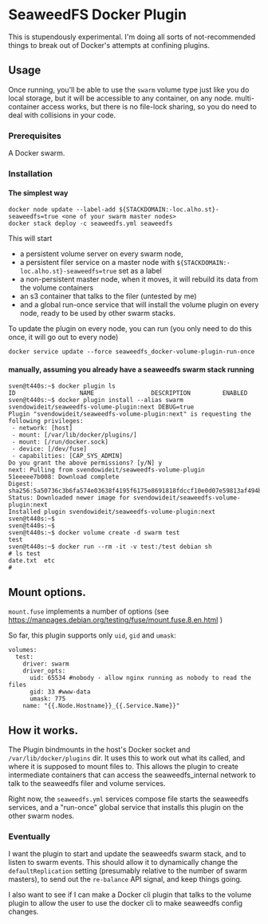 # SeaweedFS Docker Plugin

This is stupendously experimental. I'm doing all sorts of not-recommended things to break out of Docker's attempts at confining plugins.


## Usage

Once running, you'll be able to use the `swarm` volume type just like you do local storage, but it will be accessible to any container, on any node.
multi-container access works, but there is no file-lock sharing, so you do need to deal with collisions in your code.

### Prerequisites

A Docker swarm.

### Installation

#### The simplest way

```
docker node update --label-add ${STACKDOMAIN:-loc.alho.st}-seaweedfs=true <one of your swarm master nodes>
docker stack deploy -c seaweedfs.yml seaweedfs
```

This will start 
* a persistent volume server on every swarm node, 
* a persistent filer service on a master node with `${STACKDOMAIN:-loc.alho.st}-seaweedfs=true` set as a label
* a non-persistent master node, when it moves, it will rebuild its data from the volume containers
* an s3 container that talks to the filer (untested by me)
* and a global run-once service that will install the volume plugin on every node, ready to be used by other swarm stacks.

To update the plugin on every node, you can run (you only need to do this once, it will go out to every node)

```
docker service update --force seaweedfs_docker-volume-plugin-run-once
```

#### manually, assuming you already have a seaweedfs swarm stack running

```
sven@t440s:~$ docker plugin ls
ID                  NAME                DESCRIPTION         ENABLED
sven@t440s:~$ docker plugin install --alias swarm svendowideit/seaweedfs-volume-plugin:next DEBUG=true
Plugin "svendowideit/seaweedfs-volume-plugin:next" is requesting the following privileges:
 - network: [host]
 - mount: [/var/lib/docker/plugins/]
 - mount: [/run/docker.sock]
 - device: [/dev/fuse]
 - capabilities: [CAP_SYS_ADMIN]
Do you grant the above permissions? [y/N] y
next: Pulling from svendowideit/seaweedfs-volume-plugin
51eeeee7b008: Download complete 
Digest: sha256:5a50736c3b6fa574e03638f4195f6175e8691818fdccf10e0d07e59813af494b
Status: Downloaded newer image for svendowideit/seaweedfs-volume-plugin:next
Installed plugin svendowideit/seaweedfs-volume-plugin:next
sven@t440s:~$ 
sven@t440s:~$ 
sven@t440s:~$ docker volume create -d swarm test
test
sven@t440s:~$ docker run --rm -it -v test:/test debian sh
# ls test
date.txt  etc
# 
```

## Mount options.

`mount.fuse` implements a number of options (see https://manpages.debian.org/testing/fuse/mount.fuse.8.en.html )

So far, this plugin supports only `uid`, `gid` and `umask`:

```
volumes:
  test:
    driver: swarm
    driver_opts:
      uid: 65534 #nobody - allow nginx running as nobody to read the files
      gid: 33 #www-data
      umask: 775
    name: "{{.Node.Hostname}}_{{.Service.Name}}"
```

## How it works.

The Plugin bindmounts in the host's Docker socket and `/var/lib/docker/plugins` dir. It uses this to work out what its called, and where it is supposed to mount files to. This allows the plugin to create intermediate containers that can access the seaweedfs_internal network to talk to the seaweedfs filer and volume services.

Right now, the `seaweedfs.yml` services compose file starts the seaweedfs services, and a "run-once" global service that installs this plugin on the other swarm nodes.

### Eventually

I want the plugin to start and update the seaweedfs swarm stack, and to listen to swarm events. This should allow it to dynamically change the
`defaultReplication` setting (presumably relative to the number of swarm masters), to send out the `re-balance` API signal, and keep things going.

I also want to see if I can make a Docker cli plugin that talks to the volume plugin to allow the user to use the docker cli to make seaweedfs config changes.

